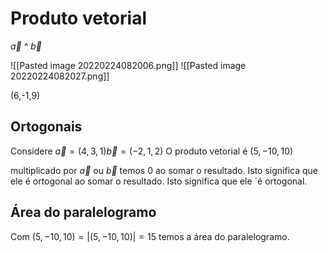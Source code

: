 # Produto vetorial

$\vec{a}$ ^ $\vec{b}$

![[Pasted image 20220224082006.png]]
![[Pasted image 20220224082027.png]]

(6,-1,9)

## Ortogonais

Considere $\vec{a}=(4,3,1) \vec{b}=(-2,1,2)$
O produto vetorial é $(5,-10,10)$

multiplicado por $\vec{a}$ ou $\vec{b}$ temos 0 ao somar o resultado. Isto significa que ele é ortogonal ao somar o resultado. Isto significa que ele ´é ortogonal.

## Área do paralelogramo

Com $(5,-10,10)=|(5,-10,10)|=15$ temos a área do paralelogramo.
